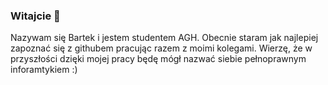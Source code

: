 ### Witajcie 👋
Nazywam się Bartek i jestem studentem AGH.
Obecnie staram jak najlepiej zapoznać się z githubem pracując razem z moimi kolegami.
Wierzę, że w przyszłości dzięki mojej pracy będę mógł nazwać siebie pełnoprawnym inforamtykiem :)


<!--
**BarteMaz/BarteMaz** is a ✨ _special_ ✨ repository because its `README.md` (this file) appears on your GitHub profile.

Here are some ideas to get you started:

- 🔭 I’m currently working on ...
- 🌱 I’m currently learning ...
- 👯 I’m looking to collaborate on ...
- 🤔 I’m looking for help with ...
- 💬 Ask me about ...
- 📫 How to reach me: ...
- 😄 Pronouns: ...
- ⚡ Fun fact: ...
-->
